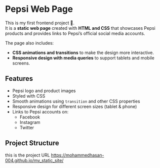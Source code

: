 # Pepsi Web Page  

This is my first frontend project 🚀.  
It is a **static web page** created with **HTML and CSS** that showcases Pepsi products and provides links to Pepsi’s official social media accounts.  

The page also includes:  
- **CSS animations and transitions** to make the design more interactive.  
- **Responsive design with media queries** to support tablets and mobile screens.  

## Features  
- Pepsi logo and product images  
- Styled with CSS  
- Smooth animations using `transition` and other CSS properties  
- Responsive design for different screen sizes (tablet & phone)  
- Links to Pepsi accounts on:
  - Facebook  
  - Instagram  
  - Twitter  

## Project Structure 
this is the project URL
https://mohammedhasan-004.github.io/my_static_site/

